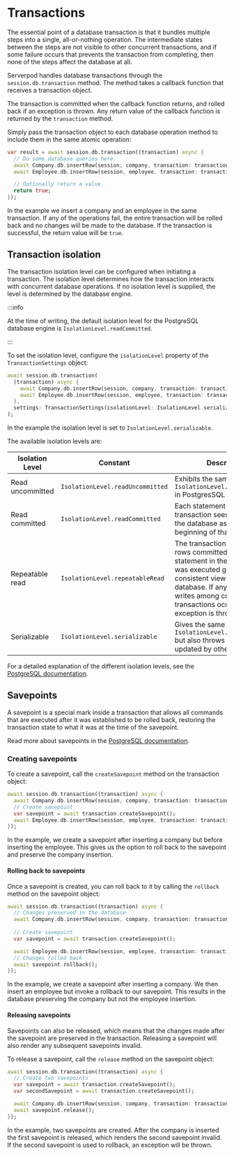 # Transactions

The essential point of a database transaction is that it bundles multiple steps into a single, all-or-nothing operation. The intermediate states between the steps are not visible to other concurrent transactions, and if some failure occurs that prevents the transaction from completing, then none of the steps affect the database at all.

Serverpod handles database transactions through the `session.db.transaction` method. The method takes a callback function that receives a transaction object.

The transaction is committed when the callback function returns, and rolled back if an exception is thrown. Any return value of the callback function is returned by the `transaction` method.

Simply pass the transaction object to each database operation method to include them in the same atomic operation:

```dart
var result = await session.db.transaction((transaction) async {
  // Do some database queries here.
  await Company.db.insertRow(session, company, transaction: transaction);
  await Employee.db.insertRow(session, employee, transaction: transaction);

  // Optionally return a value.
  return true;
});
```

In the example we insert a company and an employee in the same transaction. If any of the operations fail, the entire transaction will be rolled back and no changes will be made to the database. If the transaction is successful, the return value will be `true`.

## Transaction isolation

The transaction isolation level can be configured when initiating a transaction. The isolation level determines how the transaction interacts with concurrent database operations. If no isolation level is supplied, the level is determined by the database engine.

:::info

At the time of writing, the default isolation level for the PostgreSQL database engine is `IsolationLevel.readCommitted`.

:::

To set the isolation level, configure the `isolationLevel` property of the `TransactionSettings` object:

```dart
await session.db.transaction(
  (transaction) async {
    await Company.db.insertRow(session, company, transaction: transaction);
    await Employee.db.insertRow(session, employee, transaction: transaction);
  },
  settings: TransactionSettings(isolationLevel: IsolationLevel.serializable),
);
```

In the example the isolation level is set to `IsolationLevel.serializable`.

The available isolation levels are:

| Isolation Level | Constant              | Description |
|-----------------|-----------------------|-------------|
| Read uncommitted | `IsolationLevel.readUncommitted` | Exhibits the same behavior as `IsolationLevel.readCommitted` in PostgresSQL |
| Read committed | `IsolationLevel.readCommitted` | Each statement in the transaction sees a snapshot of the database as of the beginning of that statement. |
| Repeatable read | `IsolationLevel.repeatableRead` | The transaction only observes rows committed before the first statement in the transaction was executed giving a consistent view of the database. If any conflicting writes among concurrent transactions occur, an exception is thrown. |
| Serializable | `IsolationLevel.serializable` | Gives the same guarantees as `IsolationLevel.repeatableRead` but also throws if read rows are updated by other transactions. |

For a detailed explanation of the different isolation levels, see the [PostgreSQL documentation](https://www.postgresql.org/docs/current/transaction-iso.html).

## Savepoints

A savepoint is a special mark inside a transaction that allows all commands that are executed after it was established to be rolled back, restoring the transaction state to what it was at the time of the savepoint.

Read more about savepoints in the [PostgreSQL documentation](https://www.postgresql.org/docs/current/sql-savepoint.html).

### Creating savepoints

To create a savepoint, call the `createSavepoint` method on the transaction object:

```dart
await session.db.transaction((transaction) async {
  await Company.db.insertRow(session, company, transaction: transaction);
  // Create savepoint
  var savepoint = await transaction.createSavepoint();
  await Employee.db.insertRow(session, employee, transaction: transaction);
});
```

In the example, we create a savepoint after inserting a company but before inserting the employee. This gives us the option to roll back to the savepoint and preserve the company insertion.

#### Rolling back to savepoints

Once a savepoint is created, you can roll back to it by calling the `rollback` method on the savepoint object:

```dart
await session.db.transaction((transaction) async {
  // Changes preserved in the database
  await Company.db.insertRow(session, company, transaction: transaction);
  
  // Create savepoint
  var savepoint = await transaction.createSavepoint();

  await Employee.db.insertRow(session, employee, transaction: transaction);
  // Changes rolled back 
  await savepoint.rollback();
});
```

In the example, we create a savepoint after inserting a company. We then insert an employee but invoke a rollback to our savepoint. This results in the database preserving the company but not the employee insertion.

#### Releasing savepoints

Savepoints can also be released, which means that the changes made after the savepoint are preserved in the transaction. Releasing a savepoint will also render any subsequent savepoints invalid.

To release a savepoint, call the `release` method on the savepoint object:

```dart
await session.db.transaction((transaction) async {
  // Create two savepoints
  var savepoint = await transaction.createSavepoint();
  var secondSavepoint = await transaction.createSavepoint();

  await Company.db.insertRow(session, company, transaction: transaction);
  await savepoint.release();
});
```

In the example, two savepoints are created. After the company is inserted the first savepoint is released, which renders the second savepoint invalid. If the second savepoint is used to rollback, an exception will be thrown.
